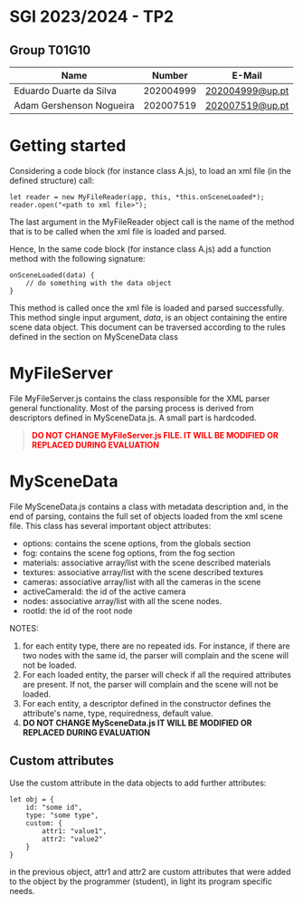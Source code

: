 # SGI 2023/2024 - TP2

## Group T01G10
| Name                         | Number    | E-Mail             |
| ---------------------------- | --------- | ------------------ |
| Eduardo Duarte da Silva      | 202004999 | 202004999@up.pt    |
| Adam Gershenson Nogueira     | 202007519 | 202007519@up.pt    |


# Getting started

Considering a code block (for instance class A.js), to load an xml file (in the defined structure) call:

    let reader = new MyFileReader(app, this, *this.onSceneLoaded*);
    reader.open("<path to xml file>");	

The last argument in the MyFileReader object call is the name of the method that is to be called when the xml file is loaded and parsed.

Hence, In the same code block (for instance class A.js) add a function method with the following signature: 

    onSceneLoaded(data) {
        // do something with the data object
    }

This method is called once the xml file is loaded and parsed successfully. This method single input argument, *data*, is an object containing the entire scene data object. This document can be traversed according to the rules defined in the section on MySceneData class



# MyFileServer
File MyFileServer.js contains the class responsible for the XML parser general functionality. Most of the parsing process is derived from descriptors defined in MySceneData.js. A small part is hardcoded.

> <span style="color: red;">**DO NOT CHANGE MyFileServer.js FILE. IT WILL BE MODIFIED OR REPLACED DURING EVALUATION**</span>

# MySceneData
File MySceneData.js contains a class with metadata description and, in the end of parsing, contains the full set of objects loaded from the xml scene file. This class has several important object attributes:
- options: contains the scene options, from the globals section
- fog: contains the scene fog options, from the fog section
- materials: associative array/list with the scene described materials
- textures: associative array/list with the scene described textures
- cameras: associative array/list with all the cameras in the scene
- activeCameraId: the id of the active camera
- nodes: associative array/list with all the scene nodes.
- rootId: the id of the root node

NOTES: 
1. for each entity type, there are no repeated ids. For instance, if there are two nodes with the same id, the parser will complain and the scene will not be loaded.
2. For each loaded entity, the parser will check if all the required attributes are present. If not, the parser will complain and the scene will not be loaded.
3. For each entity, a descriptor defined in the constructor defines the attribute's name, type, requiredness, default value.
4. **DO NOT CHANGE MySceneData.js IT WILL BE MODIFIED OR REPLACED DURING EVALUATION**

## Custom attributes
Use  the custom attribute in the data objects to add further attributes:


    let obj = {
        id: "some id",
        type: "some type",
        custom: {
            attr1: "value1",
            attr2: "value2"
        } 
    }

in the previous object, attr1 and attr2 are custom attributes that were added to the object by the programmer (student), in light its program specific needs.


